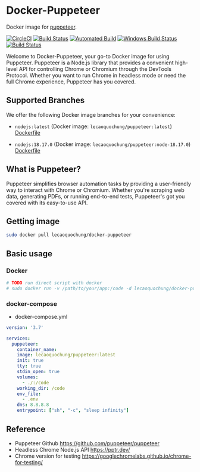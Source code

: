 # Docker-Puppeteer
Docker image for [puppeteer](https://github.com/puppeteer/puppeteer).

[![CircleCI](https://circleci.com/gh/lecaoquochung/docker-puppeteer/tree/master.svg?style=svg)](https://circleci.com/gh/lecaoquochung/docker-puppeteer/tree/master)
[![Build Status](https://travis-ci.org/lehungio/php-fpm.svg?branch=master)](https://travis-ci.org/lecaoquochung/docker-puppeteer) 
[![Automated Build](https://img.shields.io/docker/automated/jrottenberg/ffmpeg.svg)](https://hub.docker.com/r/lecaoquochung/puppeteer/builds/)
[![Windows Build Status](https://img.shields.io/appveyor/ci/lecaoquochung/docker-puppeteer/master.svg?logo=appveyor)](https://ci.appveyor.com/project/lecaoquochung/docker-puppeteer/branch/master)
[![Build Status](https://api.cirrus-ci.com/github/lecaoquochung/docker-puppeteer.svg)](https://cirrus-ci.com/github/lecaoquochung/docker-puppeteer)


Welcome to Docker-Puppeteer, your go-to Docker image for using Puppeteer. Puppeteer is a Node.js library that provides a convenient high-level API for controlling Chrome or Chromium through the DevTools Protocol. Whether you want to run Chrome in headless mode or need the full Chrome experience, Puppeteer has you covered.

## Supported Branches

We offer the following Docker image branches for your convenience:

- `nodejs:latest` (Docker image: `lecaoquochung/puppeteer:latest`)
  [Dockerfile](https://github.com/lecaoquochung/docker-puppeteer/blob/master/Dockerfile)

- `nodejs:18.17.0` (Docker image: `lecaoquochung/puppeteer:node-18.17.0`)
  [Dockerfile](https://github.com/lecaoquochung/docker-puppeteer/blob/node-18.17.0/Dockerfile)

## What is Puppeteer?

Puppeteer simplifies browser automation tasks by providing a user-friendly way to interact with Chrome or Chromium. Whether you're scraping web data, generating PDFs, or running end-to-end tests, Puppeteer's got you covered with its easy-to-use API.


## Getting image
```sh
sudo docker pull lecaoquochung/docker-puppeteer
```

## Basic usage

### Docker
```sh
# TODO run direct script with docker
# sudo docker run -v /path/to/your/app:/code -d lecaoquochung/docker-puppeteer
```

### docker-compose
- docker-compose.yml
```yaml
version: '3.7'

services:
  puppeteer:
    container_name: 
    image: lecaoquochung/puppeteer:latest
    init: true
    tty: true
    stdin_open: true
    volumes:
      - ./:/code
    working_dir: /code
    env_file:
      - .env
    dns: 8.8.8.8
    entrypoint: ["sh", "-c", "sleep infinity"]
```

## Reference
- Puppeteer Github
https://github.com/puppeteer/puppeteer
- Headless Chrome Node.js API 
https://pptr.dev/
- Chrome version for testing
https://googlechromelabs.github.io/chrome-for-testing/